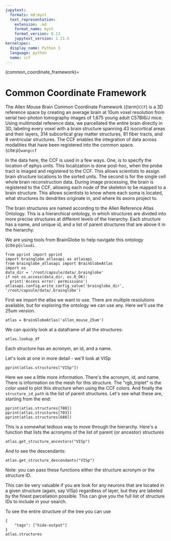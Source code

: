 ```yaml
---
jupytext:
  formats: md:myst
  text_representation:
    extension: .md
    format_name: myst
    format_version: 0.13
    jupytext_version: 1.11.5
kernelspec:
  display_name: Python 3
  language: python
  name: ccf
---
```


(common_coordinate_framework)=
# Common Coordinate Framework

The Allen Mouse Brain Common Coordinate Framework ({term}`CCF`) is a 3D reference space by creating an average brain at 10um voxel resolution from serial two-photon tomography images of 1,675 young adult C57Bl6/J mice. Using multimodal reference data, we parcellated the entire brain directly in 3D, labeling every voxel with a brain structure spanning 43 isocortical areas and their layers, 314 subcortical gray matter structures, 81 fiber tracts, and 8 ventricular structures. The CCF enables the integration of data across modalities that have been registered into the common space. {cite:p}`wangccf`

In the data here, the CCF is used in a few ways. One, is to specify the location of ephys units. This localization is done post-hoc, when the probe tract is imaged and registered to the CCF. This allows scientists to assign brain structure locations to the sorted units.
The second is for the single cell whole brain reconstruction data. During image processing, the brain is registered to the CCF, allowing each node of the skeleton to be mapped to a brain structure. This allows scientists to know where each soma is located, what structures its dendrites originate in, and where its axons project to. 

The brain structures are named according to the Allen Reference Atlas Ontology. This is a hierarchical ontology, in which structures are divided into more precise structures at different levels of the hierarchy. Each structure has a name, and unique id, and a list of parent structures that are above it in the hierarchy. 

We are using tools from BrainGlobe to help navigate this ontology {cite:p}`claudi`. 

```{code-cell} ipython3
from pprint import pprint
import brainglobe_atlasapi as atlasapi
from brainglobe_atlasapi import BrainGlobeAtlas
import os
data_dir = '/root/capsule/data/.brainglobe'
if not os.access(data_dir, os.R_OK):
  print('Access error: permissions')
atlasapi.config.write_config_value('brainglobe_dir', '/root/capsule/data/.brainglobe')
```

First we import the atlas we want to use. There are multiple resolutions available, but for exploring the ontology we can use any. Here we'll use the 25um version.

```{code-cell} ipython3
atlas = BrainGlobeAtlas('allen_mouse_25um')
```

We can quickly look at a dataframe of all the structures:

```{code-cell} ipython3
atlas.lookup_df
```

Each structure has an acronym, an id, and a name. 

Let's look at one in more detail - we'll look at VISp

```{code-cell} ipython3
pprint(atlas.structures["VISp"])
```

Here we see a little more information. There's the acronym, id, and name. There is information on the mesh for this structure. The "rgb_triplet" is the color used to plot this structure when using the CCF colors. And finally the `structure_id_path` is the list of parent structures. Let's see what these are, starting from the end:

```{code-cell} ipython3
pprint(atlas.structures[780])
pprint(atlas.structures[703])
pprint(atlas.structures[688])
```

This is a somewhat tedious way to move through the hierarchy. Here's a function that lists the acronyms of the list of parent (or ancestor) structures

```{code-cell} ipython3
atlas.get_structure_ancestors("VISp")
```

And to see the descendants:

```{code-cell} ipython3
atlas.get_structure_descendants("VISp")
```

Note: you can pass these functions either the structure acronym or the structure ID. 

This can be very valuable if you are look for any neurons that are located in a given structure (again, say VISp) regardless of layer, but they are labeled by the finest parcellation possible. This can give you the full list of structure IDs to include in your search. 

To see the entire structure of the tree you can use

```{code-cell} ipython3
{
    "tags": ["hide-output"]
}
atlas.structures
```